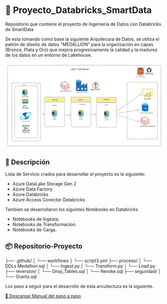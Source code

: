 # 🚀 Proyecto_Databricks_SmartData
Repositorio que contiene el proyecto de Ingenieria de Datos con Databricks de SmartData

Se esta tomando como base la siguiente Arquitecura de Datos, se utiliza el patrón de diseño de datos "MEDALLION" para la organización en capas (Bronce, Plata y Oro) que mejora progresivamente la calidad y la madurez de los datos en un entorno de Lakehouse.

<img src="Arquitectura_proyecto.png" alt="Logo" width="900"/>

## 📘 Descripción
Lista de Servicio crados para desarrollar el proyecto es la siguiente:

* Azure DataLake Storage Gen 2
* Azure Data Factory
* Azure Databricks
* Azure Access Conector Databricks

Tambien se desarrollaron los siguintes Notebooks en Databricks
* Notebooks de Ingesta.
* Notebooks de Transformacion.
* Notebooks de Carga.

## 📦 Repositorio-Proyecto
├── .github/
│   └── workflows
│       └── script3.yml
├── proceso/
│   └── DDLs Medallion.sql
│   └── Ingest.py
│   └── Transform.py
│   └── Load.py
├── reversion/
│   └── Drop_Tables.sql
│   └── Revoke.sql
├── seguridad/
│   └── Grants.sql


Los paso a seguir para el desarrollo de esta arcuitectura es la siguiente.
  
[📄 Descargar Manual del paso a paso](Proyecto_Final.docx)

